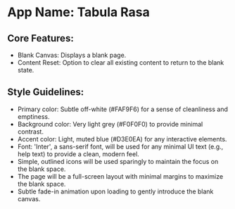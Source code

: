 # **App Name**: Tabula Rasa

## Core Features:

- Blank Canvas: Displays a blank page.
- Content Reset: Option to clear all existing content to return to the blank state.

## Style Guidelines:

- Primary color: Subtle off-white (#FAF9F6) for a sense of cleanliness and emptiness.
- Background color: Very light grey (#F0F0F0) to provide minimal contrast.
- Accent color: Light, muted blue (#D3E0EA) for any interactive elements.
- Font: 'Inter', a sans-serif font, will be used for any minimal UI text (e.g., help text) to provide a clean, modern feel.
- Simple, outlined icons will be used sparingly to maintain the focus on the blank space.
- The page will be a full-screen layout with minimal margins to maximize the blank space.
- Subtle fade-in animation upon loading to gently introduce the blank canvas.